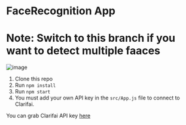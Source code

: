 # FaceRecognition App
# Note: Switch to this branch if you want to detect multiple faaces

![image](https://github.com/ishaaqziyan/FaceRecognition/assets/98882071/2115010b-ceb9-452b-a5ad-091f46595d98)


1. Clone this repo
2. Run `npm install`
3. Run `npm start`
4. You must add your own API key in the `src/App.js` file to connect to Clarifai.

You can grab Clarifai API key [here](https://www.clarifai.com/)


